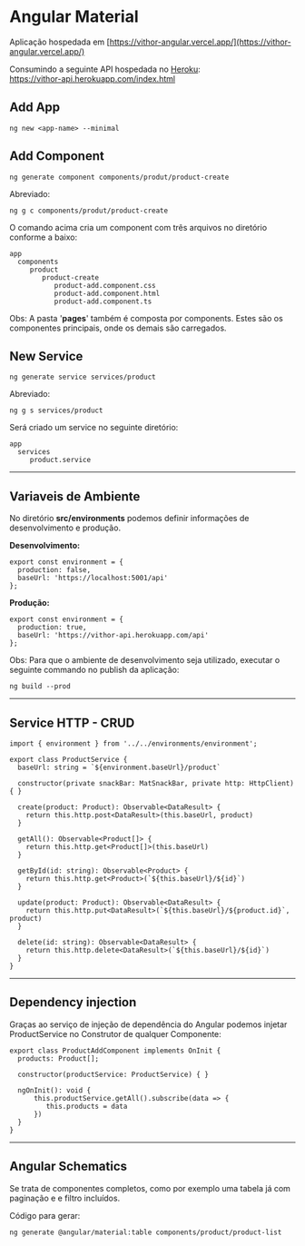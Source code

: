 # Angular Material


Aplicação hospedada em [https://vithor-angular.vercel.app/](https://vithor-angular.vercel.app/)

Consumindo a seguinte API hospedada no [Heroku](https://www.heroku.com/):  
https://vithor-api.herokuapp.com/index.html


## Add App
```
ng new <app-name> --minimal
```


## Add Component
```
ng generate component components/produt/product-create
```
Abreviado:
```
ng g c components/produt/product-create
```

O comando acima cria um component com três arquivos no diretório conforme a baixo:
```
app
  components
     product
        product-create
           product-add.component.css
           product-add.component.html
           product-add.component.ts           
```


Obs: A pasta '**pages**' também é composta por components. Estes são os componentes principais, onde os demais são carregados.



## New Service
```
ng generate service services/product
```
Abreviado:
```
ng g s services/product
```
Será criado um service no seguinte diretório:
```
app
  services
     product.service                  
```




--- 




## Variaveis de Ambiente

No diretório **src/environments** podemos definir informações de desenvolvimento e produção.

**Desenvolvimento:**
```
export const environment = {
  production: false,
  baseUrl: 'https://localhost:5001/api'
};
```

**Produção:**
```
export const environment = {
  production: true,
  baseUrl: 'https://vithor-api.herokuapp.com/api'
};
```

Obs: Para que o ambiente de desenvolvimento seja utilizado, executar o seguinte commando no publish da aplicação:
```
ng build --prod
```



---




## Service HTTP - CRUD

```
import { environment } from '../../environments/environment';

export class ProductService {
  baseUrl: string = `${environment.baseUrl}/product`

  constructor(private snackBar: MatSnackBar, private http: HttpClient) { } 

  create(product: Product): Observable<DataResult> {    
    return this.http.post<DataResult>(this.baseUrl, product)
  }

  getAll(): Observable<Product[]> {    
    return this.http.get<Product[]>(this.baseUrl)
  }

  getById(id: string): Observable<Product> {    
    return this.http.get<Product>(`${this.baseUrl}/${id}`)    
  }

  update(product: Product): Observable<DataResult> {    
    return this.http.put<DataResult>(`${this.baseUrl}/${product.id}`, product)    
  }

  delete(id: string): Observable<DataResult> {    
    return this.http.delete<DataResult>(`${this.baseUrl}/${id}`)
  }
}
```



---




## Dependency injection

Graças ao serviço de injeção de dependência do Angular podemos injetar ProductService no Construtor de qualquer Componente:
```
export class ProductAddComponent implements OnInit {
  products: Product[];
  
  constructor(productService: ProductService) { }

  ngOnInit(): void {
      this.productService.getAll().subscribe(data => {
         this.products = data
      })
  }
}
```



---




## Angular Schematics

Se trata de componentes completos, como por exemplo uma tabela já com paginação e e filtro incluídos.

Código para gerar:

```
ng generate @angular/material:table components/product/product-list
```



